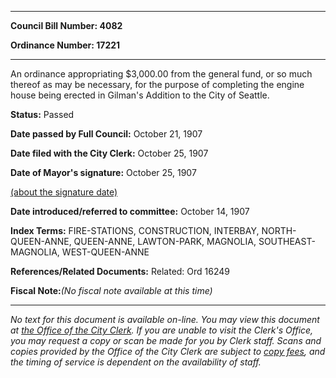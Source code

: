 

********

**Council Bill Number: 4082**
   
**Ordinance Number: 17221**
********

 An ordinance appropriating $3,000.00 from the general fund, or so much thereof as may be necessary, for the purpose of completing the engine house being erected in Gilman's Addition to the City of Seattle.

**Status:** Passed
   
**Date passed by Full Council:** October 21, 1907
   
**Date filed with the City Clerk:** October 25, 1907
   
**Date of Mayor's signature:** October 25, 1907
   
[(about the signature date)](/~public/approvaldate.htm)
   
   
   
**Date introduced/referred to committee:** October 14, 1907
   
   
**Index Terms:** FIRE-STATIONS, CONSTRUCTION, INTERBAY, NORTH-QUEEN-ANNE, QUEEN-ANNE, LAWTON-PARK, MAGNOLIA, SOUTHEAST-MAGNOLIA, WEST-QUEEN-ANNE

**References/Related Documents:** Related: Ord 16249

**Fiscal Note:**_(No fiscal note available at this time)_
********

_No text for this document is available on-line. You may view this document at [the Office of the City Clerk](http://www.seattle.gov/leg/clerk/contactUs.htm). If you are unable to visit the Clerk's Office, you may request a copy or scan be made for you by Clerk staff. Scans and copies provided by the Office of the City Clerk are subject to [copy fees](http://clerk.seattle.gov/~public/clerkfees.htm), and the timing of service is dependent on the availability of staff._

